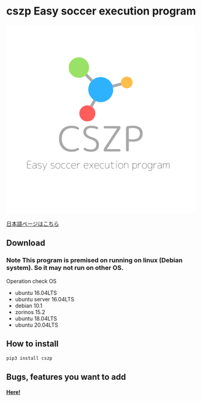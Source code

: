 # cszp Easy soccer execution program
![Logo](https://raw.githubusercontent.com/kumitatepazuru/cszp/master/logo.png)

[日本語ページはこちら](https://github.com/kumitatepazuru/cszp/blob/master/README_jp.md)


## Download
### Note This program is premised on running on linux (Debian system). So it may not run on other OS.
Operation check OS
- ubuntu 16.04LTS
- ubuntu server 16.04LTS
- debian 10.1
- zorinos 15.2
- ubuntu 18.04LTS
- ubuntu 20.04LTS

## How to install

```
pip3 install cszp
```

## Bugs, features you want to add
#### [Here!](https://github.com/kumitatepazuru/cszp/issues)
